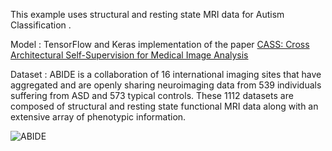 This example uses structural and resting state MRI data for Autism Classification .

Model : TensorFlow and Keras implementation of the paper [CASS: Cross Architectural Self-Supervision for
Medical Image Analysis]([https://www.google.com](https://arxiv.org/pdf/2206.04170v6.pdf))

Dataset : ABIDE is a collaboration of 16 international imaging sites that have aggregated and are openly sharing neuroimaging data from 539 individuals suffering from ASD and 573 typical controls. These 1112 datasets are composed of structural and resting state functional MRI data along with an extensive array of phenotypic information.

![ABIDE](https://github.com/ushareng/AI_ForAutism-MRI_ImageClassification/assets/34335028/f9952417-1d18-4c2f-aa9b-bbc757104249)






